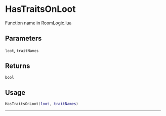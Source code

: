 # HasTraitsOnLoot
Function name in RoomLogic.lua
## Parameters
`loot`, `traitNames`
## Returns
`bool`
## Usage
```lua
HasTraitsOnLoot(loot, traitNames)
```
---
